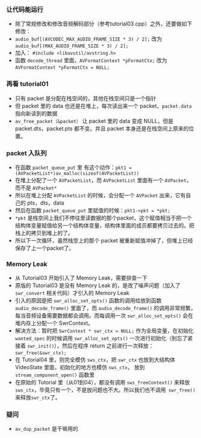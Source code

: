 ### 让代码能运行
* 除了常规修改和修改音频解码部分（参考tutorial03.cpp）之外，还要做如下修改：
* `audio_buf[(AVCODEC_MAX_AUDIO_FRAME_SIZE * 3) / 2];` 改为 `audio_buf[(MAX_AUDIO_FRAME_SIZE * 3) / 2];`
* 加入： `#include <libavutil/avstring.h>`
* 函数 `decode_thread` 里面，`AVFormatContext *pFormatCtx;` 改为 `AVFormatContext *pFormatCtx = NULL;`

### 再看 tutorial01
* 只有 packet 是分配在栈空间的，其他在栈空间只是一个指针
* 但 packet 里的 data 也还是在堆上，每次读出来一个 packet，`packet.data` 指向新读到的数据
* `av_free_packet（&packet）` 让 packet 里的 data 变成 NULL，但是 packet.dts，packet.pts 都不变。并且 packet 本身还是在栈空间上原来的位置。

### packet 入队列
* 在函数 `packet_queue_put` 里 有这个动作：`pkt1 = (AVPacketList*)av_malloc(sizeof(AVPacketList))`  
* 在堆上分配了一个 `AVPacketList`，而 `AVPacketList` 里面有一个 `AVPacket`，而不是 `AVPacket*`
* 所以在堆上分配 `AVPacketList` 的时候，会分配一个 `AVPacket` 出来，它有自己的 pts，dts，data
* 然后在函数 `packet_queue_put` 里赋值的时候：`pkt1->pkt = *pkt;` 
* `*pkt` 是栈空间上我们不停往里读数据的那个packet，这个赋值相当于把一个结构体变量赋值给另一个结构体变量，结构体里面的成员都要拷贝过去的。把栈上的拷贝到堆上的了。
* 所以下一次循环，虽然栈空上的那个 packet 被重新赋值冲掉了，但堆上已经保存了上一个packet了。

### Memory Leak
* 从 Tutorial03 开始引入了 Memory Leak，需要排查一下
* 原版的 Tutorial03 是没有 Memory Leak 的，是改了噪声问题（加入了 `swr_convert` 相关代码）才引入的 Memory Leak
* 引入的原因是把 `swr_alloc_set_opts()` 函数的调用给放到函数 `audio_decode_frame()` 里面了，而 `audio_decode_frame()` 的调用非常频繁，每当音频设备需要数据都会调用。而每调用一次 `swr_alloc_set_opts()` 会在堆内存上分配一个 SwrContext。
* 解决方法：暂时把 `SwrContext * swr_ctx = NULL;` 作为全局变量，在初始化 `wanted_spec` 的时候调用 `swr_alloc_set_opts()` 一次进行初始化（别忘了紧接着 `swr_init()`），然后在程序 return 之前进行一次释放：`swr_free(&swr_ctx);`
* 在 Tutorial04 里，则完全模仿 `sws_ctx`，把 `swr_ctx` 也放到大结构体 VideoState 里面，初始化的地方也模仿 `sws_ctx`， 放到 `stream_component_open()` 函数里
* 在原始的 Tutorial 里（从01到04），都没有调用 `sws_freeContext()` 来释放`sws_ctx`，毕竟只有一个，不是放问题也不大。所以我们也不调用` swr_free()` 来释放` swr_ctx `了。

### 疑问
* `av_dup_packet` 是干嘛用的